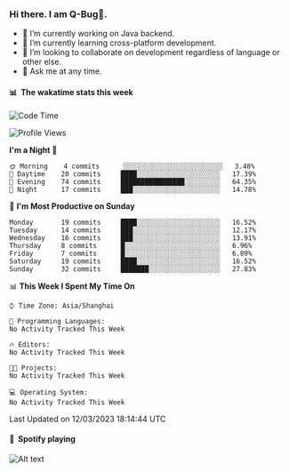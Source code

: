 ### Hi there. I am Q-Bug🐞.

- 🔭 I’m currently working on Java backend.
- 🌱 I’m currently learning cross-platform development.
- 👯 I’m looking to collaborate on development regardless of language or other else.
- 💬 Ask me at any time.

#### 📊 &nbsp;**The wakatime stats this week**  
<!--START_SECTION:waka-->
![Code Time](http://img.shields.io/badge/Code%20Time-57%20hrs%2051%20mins-blue)

![Profile Views](http://img.shields.io/badge/Profile%20Views-0-blue)

**I'm a Night 🦉** 

```text
🌞 Morning    4 commits      ░░░░░░░░░░░░░░░░░░░░░░░░░   3.48% 
🌆 Daytime    20 commits     ████░░░░░░░░░░░░░░░░░░░░░   17.39% 
🌃 Evening    74 commits     ████████████████░░░░░░░░░   64.35% 
🌙 Night      17 commits     ███░░░░░░░░░░░░░░░░░░░░░░   14.78%

```
📅 **I'm Most Productive on Sunday** 

```text
Monday       19 commits     ████░░░░░░░░░░░░░░░░░░░░░   16.52% 
Tuesday      14 commits     ███░░░░░░░░░░░░░░░░░░░░░░   12.17% 
Wednesday    16 commits     ███░░░░░░░░░░░░░░░░░░░░░░   13.91% 
Thursday     8 commits      █░░░░░░░░░░░░░░░░░░░░░░░░   6.96% 
Friday       7 commits      █░░░░░░░░░░░░░░░░░░░░░░░░   6.09% 
Saturday     19 commits     ████░░░░░░░░░░░░░░░░░░░░░   16.52% 
Sunday       32 commits     ███████░░░░░░░░░░░░░░░░░░   27.83%

```


📊 **This Week I Spent My Time On** 

```text
⌚︎ Time Zone: Asia/Shanghai

💬 Programming Languages: 
No Activity Tracked This Week

🔥 Editors: 
No Activity Tracked This Week

🐱‍💻 Projects: 
No Activity Tracked This Week

💻 Operating System: 
No Activity Tracked This Week

```


 Last Updated on 12/03/2023 18:14:44 UTC
<!--END_SECTION:waka-->

#### 🎵 &nbsp;**Spotify playing**  
![Alt text](https://spotify-recently-played-readme.vercel.app/api?user=e5y1o4x7kdt9kf2blu4wvmb4s&unique={true|1|on|yes})
